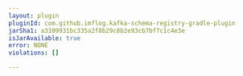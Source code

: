 ```yaml
---
layout: plugin
pluginId: com.github.imflog.kafka-schema-registry-gradle-plugin
jarSha1: a3109931bc335a2f8b29c8b2e93cb7bf7c1c4e3e
isJarAvailable: true
error: NONE
violations: []

---
```

